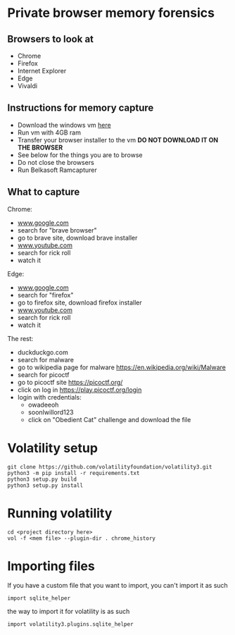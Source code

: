 # Private browser memory forensics

## Browsers to look at 
- Chrome
- Firefox
- Internet Explorer
- Edge
- Vivaldi

## Instructions for memory capture
- Download the windows vm [here](https://developer.microsoft.com/en-us/windows/downloads/virtual-machines/)
- Run vm with 4GB ram
- Transfer your browser installer to the vm **DO NOT DOWNLOAD IT ON THE BROWSER**
- See below for the things you are to browse
- Do not close the browsers
- Run Belkasoft Ramcapturer

## What to capture
Chrome:
- www.google.com
- search for "brave browser"
- go to brave site, download brave installer
- www.youtube.com
- search for rick roll
- watch it 

Edge:
- www.google.com
- search for "firefox"
- go to firefox site, download firefox installer
- www.youtube.com
- search for rick roll
- watch it

The rest:
- duckduckgo.com
- search for malware
- go to wikipedia page for malware https://en.wikipedia.org/wiki/Malware
- search for picoctf 
- go to picoctf site https://picoctf.org/
- click on log in https://play.picoctf.org/login
- login with credentials:
  - owadeeoh
  - soonIwillord123
  - click on "Obedient Cat" challenge and download the file

# Volatility setup
```
git clone https://github.com/volatilityfoundation/volatility3.git
python3 -m pip install -r requirements.txt
python3 setup.py build 
python3 setup.py install
```

# Running volatility
```
cd <project directory here>
vol -f <mem file> --plugin-dir . chrome_history
```

# Importing files
If you have a custom file that you want to import, you can't import it as such
```
import sqlite_helper
```
the way to import it for volatility is as such
```
import volatility3.plugins.sqlite_helper
```